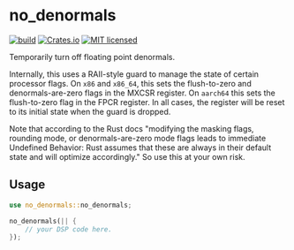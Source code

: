 # no_denormals
[![build](https://github.com/Sin-tel/no_denormals/actions/workflows/rust.yml/badge.svg)](https://github.com/Sin-tel/no_denormals/actions/workflows/rust.yml)
[![Crates.io](https://img.shields.io/crates/v/no_denormals.svg)](https://crates.io/crates/no_denormals) 
[![MIT licensed](https://img.shields.io/badge/license-MIT-blue.svg)](./LICENSE)

Temporarily turn off floating point denormals.

Internally, this uses a RAII-style guard to manage the state of certain processor flags.
On `x86` and `x86_64`, this sets the flush-to-zero and denormals-are-zero flags in the MXCSR register.
On `aarch64` this sets the flush-to-zero flag in the FPCR register.
In all cases, the register will be reset to its initial state when the guard is dropped.

Note that according to the Rust docs "modifying the masking flags, rounding mode, or denormals-are-zero mode flags leads to immediate Undefined Behavior: Rust assumes that these are always in their default state and will optimize accordingly."
So use this at your own risk.

## Usage

```rust
use no_denormals::no_denormals;

no_denormals(|| {
	// your DSP code here.
});

```
